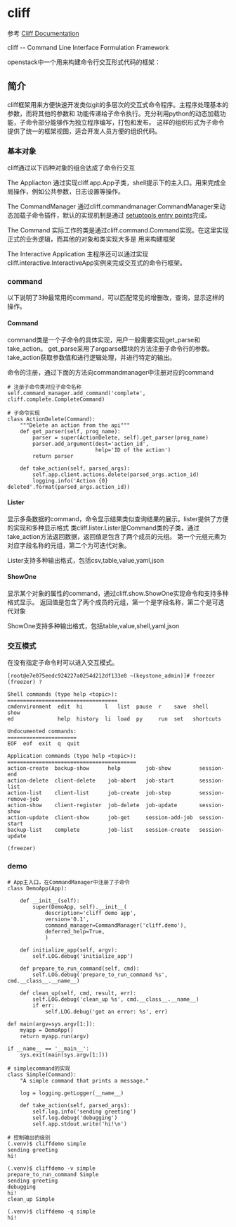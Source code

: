 # cliff

参考 [Cliff Documentation](http://docs.openstack.org/developer/cliff/)

cliff -- Command Line Interface Formulation Framework

openstack中一个用来构建命令行交互形式代码的框架：

## 简介

cliff框架用来方便快速开发类似git的多层次的交互式命令程序。主程序处理基本的参数，而将其他的参数和
功能传递给子命令执行。充分利用python的动态加载功能，子命令部分能够作为独立程序编写，打包和发布。
这样的组织形式为子命令提供了统一的框架视图，适合开发人员方便的组织代码。

### 基本对象

cliff通过以下四种对象的组合达成了命令行交互

The Appliacton
通过实现cliff.app.App子类，shell提示下的主入口。用来完成全局操作，例如公共参数，日志设置等操作。

The CommandManager
通过cliff.commandmanager.CommandManager来动态加载子命令插件，默认的实现机制是通过
[setuptools entry points](https://pythonhosted.org/setuptools/pkg_resources.html#entry-points)完成。

The Command
实际工作的类是通过cliff.command.Command实现。在这里实现正式的业务逻辑，而其他的对象和类实现大多是
用来构建框架

The Interactive Application
主程序还可以通过实现cliff.interactive.InteractiveApp实例来完成交互式的命令行框架。

### command

以下说明了3种最常用的command，可以匹配常见的增删改，查询，显示这样的操作。

#### Command

command类是一个子命令的具体实现，用户一般需要实现get_parse和take_action。
get_parse采用了argparse模块的方法注册子命令行的参数。
take_action获取参数值和进行逻辑处理，并进行特定的输出。

命令的注册，通过下面的方法向commandmanager中注册对应的command
```
# 注册子命令类对应子命令名称
self.command_manager.add_command('complete', cliff.complete.CompleteCommand)

# 子命令实现
class ActionDelete(Command):
    """Delete an action from the api"""
    def get_parser(self, prog_name):
        parser = super(ActionDelete, self).get_parser(prog_name)
        parser.add_argument(dest='action_id',
                            help='ID of the action')
        return parser

    def take_action(self, parsed_args):
        self.app.client.actions.delete(parsed_args.action_id)
        logging.info('Action {0} deleted'.format(parsed_args.action_id))
```

#### Lister

显示多条数据的command，命令显示结果类似查询结果的展示。lister提供了方便的实现和多种显示格式
类cliff.lister.Lister是Command类的子类，通过take_action方法返回数据，返回值是包含了两个成员的元组。
第一个元组元素为对应字段名称的元组，第二个为可迭代对象。

Lister支持多种输出格式，包括csv,table,value,yaml,json

#### ShowOne

显示某个对象的属性的command，通过cliff.show.ShowOne实现命令和支持多种格式显示。
返回值是包含了两个成员的元组，第一个是字段名称，第二个是可迭代对象

ShowOne支持多种输出格式，包括table,value,shell,yaml,json

### 交互模式

在没有指定子命令时可以进入交互模式。

```
[root@e7e075eedc924227a0254d212df133e0 ~(keystone_admin)]# freezer
(freezer) ?

Shell commands (type help <topic>):
===================================
cmdenvironment  edit  hi       l   list  pause  r    save  shell      show
ed              help  history  li  load  py     run  set   shortcuts

Undocumented commands:
======================
EOF  eof  exit  q  quit

Application commands (type help <topic>):
=========================================
action-create  backup-show      help        job-show         session-end       
action-delete  client-delete    job-abort   job-start        session-list      
action-list    client-list      job-create  job-stop         session-remove-job
action-show    client-register  job-delete  job-update       session-show      
action-update  client-show      job-get     session-add-job  session-start     
backup-list    complete         job-list    session-create   session-update    

(freezer) 
```


### demo

```
# App主入口，在CommandManager中注册了子命令
class DemoApp(App):

    def __init__(self):
        super(DemoApp, self).__init__(
            description='cliff demo app',
            version='0.1',
            command_manager=CommandManager('cliff.demo'),
            deferred_help=True,
            )

    def initialize_app(self, argv):
        self.LOG.debug('initialize_app')

    def prepare_to_run_command(self, cmd):
        self.LOG.debug('prepare_to_run_command %s', cmd.__class__.__name__)

    def clean_up(self, cmd, result, err):
        self.LOG.debug('clean_up %s', cmd.__class__.__name__)
        if err:
            self.LOG.debug('got an error: %s', err)

def main(argv=sys.argv[1:]):
    myapp = DemoApp()
    return myapp.run(argv)

if __name__ == '__main__':
    sys.exit(main(sys.argv[1:]))
```

```
# simplecommand的实现
class Simple(Command):
    "A simple command that prints a message."

    log = logging.getLogger(__name__)

    def take_action(self, parsed_args):
        self.log.info('sending greeting')
        self.log.debug('debugging')
        self.app.stdout.write('hi!\n')
		
# 控制输出的级别
(.venv)$ cliffdemo simple
sending greeting
hi!

(.venv)$ cliffdemo -v simple
prepare_to_run_command Simple
sending greeting
debugging
hi!
clean_up Simple

(.venv)$ cliffdemo -q simple
hi!		
```